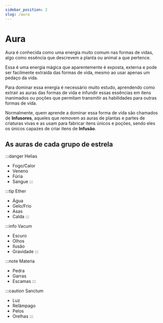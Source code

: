 ```yaml
---
sidebar_position: 2
slug: /aura
---
```


# Aura

Aura é conhecida como uma energia muito comum nas formas de vidas, algo como essência que descrevem a planta ou animal a que pertence. 

Essa é uma energia mágica que aparentemente é exposta, externa e pode ser facilmente extraída das formas de vida, mesmo ao usar apenas um pedaço da vida.

Para dominar essa energia é necessário muito estudo, aprendendo como extrair as auras das formas de vida e infundir essas essências em itens inanimados ou poções que permitam transmitir as habilidades para outras formas de vida.

Normalmente, quem aprende a dominar essa forma de vida são chamados de **Infusores**, aqueles que removem as auras de plantas e partes de criaturas vivas e as usam para fabricar itens únicos e poções, sendo eles os únicos capazes de criar itens de **Infusão**.

## As auras de cada grupo de estrela

:::danger Helias
- Fogo/Calor
- Veneno
- Fúria
- Sangue
:::

:::tip Ether
- Água
- Gelo/Frio
- Asas
- Calda
:::

:::info Vacum
- Escuro
- Olhos
- Ilusão
- Gravidade
:::

:::note Materia
- Pedra
- Garras
- Escamas
:::

:::caution Sanctum
- Luz
- Relâmpago
- Pelos
- Orelhas
:::